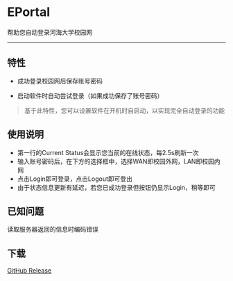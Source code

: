 # EPortal
帮助您自动登录河海大学校园网
***
## 特性
- 成功登录校园网后保存账号密码

- 启动软件时自动尝试登录（如果成功保存了账号密码）
>基于此特性，您可以设置软件在开机时自启动，以实现完全自动登录的功能
## 使用说明
- 第一行的Current Status会显示您当前的在线状态，每2.5s刷新一次
- 输入账号密码后，在下方的选择框中，选择WAN即校园外网，LAN即校园内网
- 点击Login即可登录，点击Logout即可登出
- 由于状态信息更新有延迟，若您已成功登录但按钮仍显示Login，稍等即可
## 已知问题
读取服务器返回的信息时编码错误
## 下载
[GitHub Release](https://github.com/RedDragon0293/EPortal/releases)